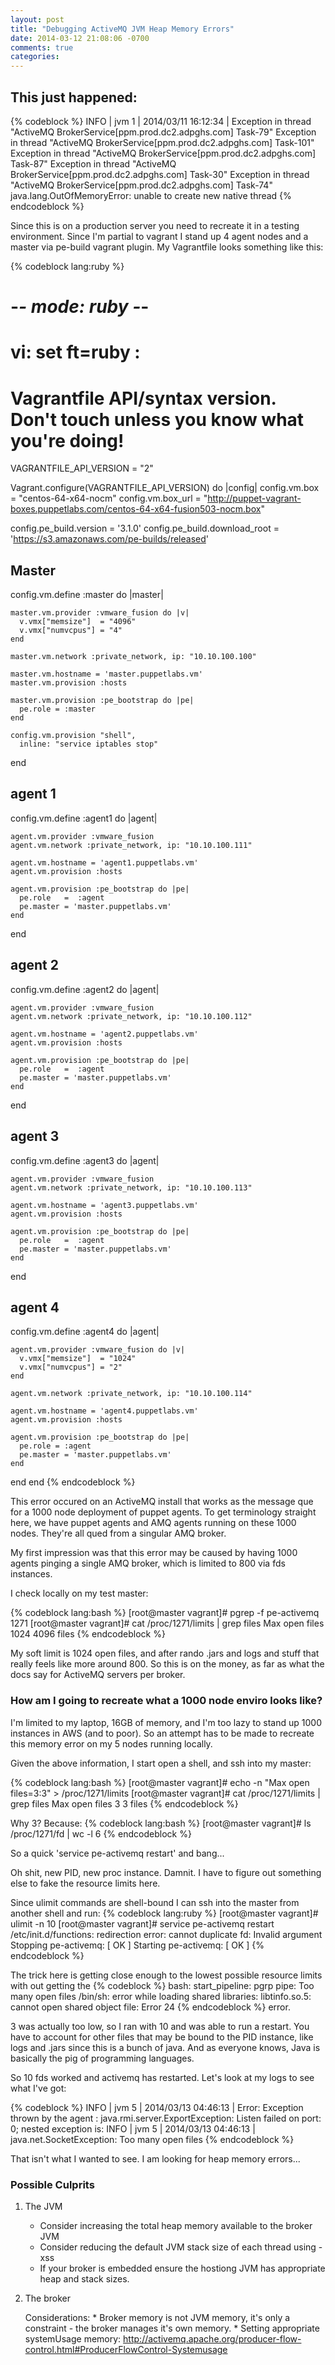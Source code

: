 ```yaml
---
layout: post
title: "Debugging ActiveMQ JVM Heap Memory Errors"
date: 2014-03-12 21:08:06 -0700
comments: true
categories: 
---
```

## This just happened: 

{% codeblock %}
INFO   | jvm 1    | 2014/03/11 16:12:34 | Exception in thread "ActiveMQ BrokerService[ppm.prod.dc2.adpghs.com] Task-79" Exception in thread "ActiveMQ BrokerService[ppm.prod.dc2.adpghs.com] Task-101" Exception in thread "ActiveMQ BrokerService[ppm.prod.dc2.adpghs.com] Task-87" Exception in thread "ActiveMQ BrokerService[ppm.prod.dc2.adpghs.com] Task-30" Exception in thread "ActiveMQ BrokerService[ppm.prod.dc2.adpghs.com] Task-74" java.lang.OutOfMemoryError: unable to create new native thread
{% endcodeblock %}

Since this is on a production server you need to recreate it in a testing environment. Since I'm partial to vagrant I stand up 4 agent nodes and a master via pe-build vagrant plugin. My Vagrantfile looks something like this:

{% codeblock lang:ruby %}
# -*- mode: ruby -*-
# vi: set ft=ruby :

# Vagrantfile API/syntax version. Don't touch unless you know what you're doing!
VAGRANTFILE_API_VERSION = "2"

Vagrant.configure(VAGRANTFILE_API_VERSION) do |config|
  config.vm.box = "centos-64-x64-nocm"
  config.vm.box_url = "http://puppet-vagrant-boxes.puppetlabs.com/centos-64-x64-fusion503-nocm.box"

  config.pe_build.version       = '3.1.0'
  config.pe_build.download_root = 'https://s3.amazonaws.com/pe-builds/released'

## Master
  config.vm.define :master do |master|

    master.vm.provider :vmware_fusion do |v|
      v.vmx["memsize"]  = "4096"
      v.vmx["numvcpus"] = "4"
    end

    master.vm.network :private_network, ip: "10.10.100.100"

    master.vm.hostname = 'master.puppetlabs.vm'
    master.vm.provision :hosts

    master.vm.provision :pe_bootstrap do |pe|
      pe.role = :master
    end

    config.vm.provision "shell",
      inline: "service iptables stop"
  end

## agent 1
  config.vm.define :agent1 do |agent|

    agent.vm.provider :vmware_fusion
    agent.vm.network :private_network, ip: "10.10.100.111"

    agent.vm.hostname = 'agent1.puppetlabs.vm'
    agent.vm.provision :hosts

    agent.vm.provision :pe_bootstrap do |pe|
      pe.role   =  :agent
      pe.master = 'master.puppetlabs.vm'
    end
  end

## agent 2
  config.vm.define :agent2 do |agent|

    agent.vm.provider :vmware_fusion
    agent.vm.network :private_network, ip: "10.10.100.112"

    agent.vm.hostname = 'agent2.puppetlabs.vm'
    agent.vm.provision :hosts

    agent.vm.provision :pe_bootstrap do |pe|
      pe.role   =  :agent
      pe.master = 'master.puppetlabs.vm'
    end
  end

## agent 3
  config.vm.define :agent3 do |agent|

    agent.vm.provider :vmware_fusion
    agent.vm.network :private_network, ip: "10.10.100.113"

    agent.vm.hostname = 'agent3.puppetlabs.vm'
    agent.vm.provision :hosts

    agent.vm.provision :pe_bootstrap do |pe|
      pe.role   =  :agent
      pe.master = 'master.puppetlabs.vm'
    end
  end

## agent 4
   config.vm.define :agent4 do |agent|

    agent.vm.provider :vmware_fusion do |v|
      v.vmx["memsize"]  = "1024"
      v.vmx["numvcpus"] = "2"
    end

    agent.vm.network :private_network, ip: "10.10.100.114"

    agent.vm.hostname = 'agent4.puppetlabs.vm'
    agent.vm.provision :hosts

    agent.vm.provision :pe_bootstrap do |pe|
      pe.role = :agent
      pe.master = 'master.puppetlabs.vm'
    end
  end
end
{% endcodeblock %}

This error occured on an ActiveMQ install that works as the message que for a 1000 node deployment of puppet agents. To get terminology straight here, we have puppet agents and AMQ agents running on these 1000 nodes. They're all qued from a singular AMQ broker. 

My first impression was that this error may be caused by having 1000 agents pinging a single AMQ broker, which is limited to 800 via fds instances. 

I check locally on my test master:

{% codeblock lang:bash %}
[root@master vagrant]# pgrep -f pe-activemq
1271
[root@master vagrant]# cat /proc/1271/limits | grep files
Max open files            1024                 4096                 files
{% endcodeblock %}

My soft limit is 1024 open files, and after rando .jars and logs and stuff that really feels like more around 800. So this is on the money, as far as what the docs say for ActiveMQ servers per broker. 

### How am I going to recreate what a 1000 node enviro looks like?

I'm limited to my laptop, 16GB of memory, and I'm too lazy to stand up 1000 instances in AWS (and to poor). So an attempt has to be made to recreate this memory error on my 5 nodes running locally. 

Given the above information, I start open a shell, and ssh into my master:

{% codeblock lang:bash %}
[root@master vagrant]# echo -n "Max open files=3:3" > /proc/1271/limits
[root@master vagrant]# cat /proc/1271/limits | grep files
Max open files            3                    3                    files
{% endcodeblock %}

Why 3? Because:
{% codeblock lang:bash %}
[root@master vagrant]# ls /proc/1271/fd | wc -l
6
{% endcodeblock %}

So a quick 'service pe-activemq restart' and bang...

Oh shit, new PID, new proc instance. Damnit. I have to figure out something else to fake the resource limits here. 

Since ulimit commands are shell-bound I can ssh into the master from another shell and run:
{% codeblock lang:ruby %}
[root@master vagrant]# ulimit -n 10
[root@master vagrant]# service pe-activemq restart
/etc/init.d/functions: redirection error: cannot duplicate fd: Invalid argument
Stopping pe-activemq:                                      [  OK  ]
Starting pe-activemq:                                      [  OK  ]
{% endcodeblock %}

The trick here is getting close enough to the lowest possible resource limits with out getting the
{% codeblock %}
bash: start_pipeline: pgrp pipe: Too many open files
/bin/sh: error while loading shared libraries: libtinfo.so.5: cannot open shared object file: Error 24
{% endcodeblock %}
error.

3 was actually too low, so I ran with 10 and was able to run a restart. You have to account for other files that may be bound to the PID instance, like logs and .jars since this is a bunch of java. And as everyone knows, Java is basically the pig of programming languages. 

So 10 fds worked and activemq has restarted. Let's look at my logs to see what I've got:

{% codeblock %}
INFO   | jvm 5    | 2014/03/13 04:46:13 | Error: Exception thrown by the agent : java.rmi.server.ExportException: Listen failed on port: 0; nested exception is:
INFO   | jvm 5    | 2014/03/13 04:46:13 | 	java.net.SocketException: Too many open files
{% endcodeblock %}

That isn't what I wanted to see. I am looking for heap memory errors...

### Possible Culprits

1. The JVM
	
	* Consider increasing the total heap memory available to the broker JVM
	* Consider reducing the default JVM stack size of each thread using -xss
	* If your broker is embedded ensure the hostiong JVM has appropriate heap and stack sizes. 

2. The broker

	Considerations:
		* Broker memory is not JVM memory, it's only a constraint - the broker manages it's own memory. 
		* Setting appropriate systemUsage memory: http://activemq.apache.org/producer-flow-control.html#ProducerFlowControl-Systemusage



